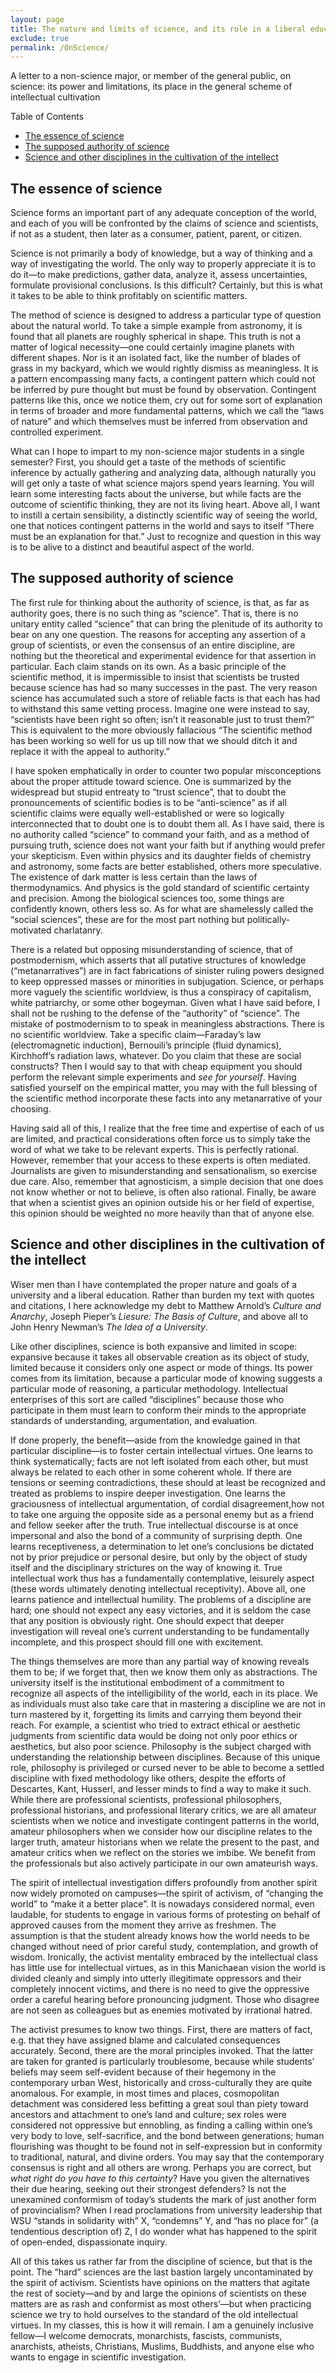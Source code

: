 ```yaml
---
layout: page
title: The nature and limits of science, and its role in a liberal education
exclude: true
permalink: /OnScience/
---
```


A letter to a non-science major, or member of the general public, on
science:  its power and limitations, its place in the general scheme
of intellectual cultivation

Table of Contents
- [The essence of science](#the-essence-of-science)
- [The supposed authority of science](#the-supposed-authority-of-science)
- [Science and other disciplines in the cultivation of the intellect](#science-and-other-disciplines-in-the-cultivation-of-the-intellect)

## The essence of science

Science forms an important part of any adequate conception of the
world, and each of you will be confronted by the claims of science and
scientists, if not as a student, then later as a consumer, patient,
parent, or citizen.

Science is not primarily a body of knowledge, but a way of thinking
and a way of investigating the world.  The only way to properly
appreciate it is to do it—to make predictions, gather data, analyze
it, assess uncertainties, formulate provisional conclusions.  Is this
difficult?  Certainly, but this is what it takes to be able to think
profitably on scientific matters.

The method of science is designed to address a particular type of
question about the natural world.  To take a simple example from
astronomy, it is found that all planets are roughly spherical in
shape.  This truth is not a matter of logical necessity—one could
certainly imagine planets with different shapes.  Nor is it an
isolated fact, like the number of blades of grass in my backyard,
which we would rightly dismiss as meaningless.  It is a pattern
encompassing many facts, a contingent pattern which could not be
inferred by pure thought but must be found by observation.  Contingent
patterns like this, once we notice them, cry out for some sort of
explanation in terms of broader and more fundamental patterns, which
we call the “laws of nature” and which themselves must be inferred
from observation and controlled experiment.

What can I hope to impart to my non-science major students in a single
semester?  First, you should get a taste of the methods of scientific
inference by actually gathering and analyzing data, although naturally
you will get only a taste of what science majors spend years learning.
You will learn some interesting facts about the universe, but while
facts are the outcome of scientific thinking, they are not its living
heart.  Above all, I want to instill a certain sensibility, a
distinctly scientific way of seeing the world, one that notices
contingent patterns in the world and says to itself “There must be an
explanation for that.”  Just to recognize and question in this way is
to be alive to a distinct and beautiful aspect of the world.

## The supposed authority of science

The first rule for thinking about the authority of science, is that,
as far as authority goes, there is no such thing as “science”.  That
is, there is no unitary entity called “science” that can bring the
plenitude of its authority to bear on any one question.  The reasons
for accepting any assertion of a group of scientists, or even the
consensus of an entire discipline, are nothing but the theoretical and
experimental evidence for that assertion in particular.  Each claim
stands on its own.  As a basic principle of the scientific method, it
is impermissible to insist that scientists be trusted because science
has had so many successes in the past.  The very reason science has
accumulated such a store of reliable facts is that each has had to
withstand this same vetting process.  Imagine one were instead to say,
“scientists have been right so often; isn’t it reasonable just to
trust them?”  This is equivalent to the more obviously fallacious “The
scientific method has been working so well for us up till now that we
should ditch it and replace it with the appeal to authority.”

I have spoken emphatically in order to counter two popular
misconceptions about the proper attitude toward science.  One is
summarized by the widespread but stupid entreaty to “trust science”,
that to doubt the pronouncements of scientific bodies is to be
“anti-science” as if all scientific claims were equally
well-established or were so logically interconnected that to doubt one
is to doubt them all.  As I have said, there is no authority called
“science” to command your faith, and as a method of pursuing truth,
science does not want your faith but if anything would prefer your skepticism.
Even within physics and its
daughter fields of chemistry and astronomy, some facts are better
established, others more speculative.  The existence of dark matter is
less certain than the laws of thermodynamics.  And physics is the gold
standard of scientific certainty and precision.  Among the biological
sciences too, some things are confidently known, others less so.  As
for what are shamelessly called the “social sciences”, these are for
the most part nothing but politically-motivated charlatanry.

There is a related but opposing misunderstanding of science, that of
postmodernism, which asserts that all putative structures of knowledge
(“metanarratives”) are in fact fabrications of sinister ruling powers
designed to keep oppressed masses or minorities in subjugation.
Science, or perhaps more vaguely the scientific worldview, is thus a
conspiracy of capitalism, white patriarchy, or some other bogeyman.
Given what I have said before, I shall not be rushing to the defense
of the “authority” of “science”.  The mistake of postmodernism to to
speak in meaningless abstractions.  There is no scientific worldview.
Take a specific claim—Faraday’s law (electromagnetic induction),
Bernouili’s principle (fluid dynamics), Kirchhoff’s radiation laws,
whatever.  Do you claim that these are social constructs?  Then I
would say to that with cheap equipment you should perform the relevant
simple experiments and *see for yourself*.  Having satisfied yourself on
the empirical matter, you may with the full blessing of the scientific
method incorporate these facts into any metanarrative of your
choosing.

Having said all of this, I realize that the free time and expertise of
each of us are limited, and practical considerations often force us to
simply take the word of what we take to be relevant experts.  This is
perfectly rational.  However, remember that your access to these
experts is often mediated.  Journalists are given to misunderstanding
and sensationalism, so exercise due care.  Also, remember that
agnosticism, a simple decision that one does not know whether or not
to believe, is often also rational.  Finally, be aware that when a
scientist gives an opinion outside his or her field of expertise, this
opinion should be weighted no more heavily than that of anyone else.

## Science and other disciplines in the cultivation of the intellect

Wiser men than I have contemplated the proper nature and goals of a
university and a liberal education.  Rather than burden my text with
quotes and citations, I here acknowledge my debt to Matthew Arnold’s
*Culture and Anarchy*, Joseph Pieper’s *Liesure: The Basis of
Culture*, and above all to John Henry Newman’s *The Idea of a
University*.

Like other disciplines, science is both expansive and limited in
scope:  expansive because it takes all observable creation as its
object of study, limited because it considers only one aspect or mode of
things.  Its power comes from its limitation, because a particular
mode of knowing suggests a particular mode of reasoning, a particular
methodology.  Intellectual enterprises of this sort are called
“disciplines” because those who participate in them must learn to
conform their minds to the appropriate standards of understanding,
argumentation, and evaluation.

If done properly, the benefit—aside from the knowledge gained in that
particular discipline—is to foster certain intellectual virtues.  One
learns to think systematically; facts are not left isolated from each
other, but must always be related to each other in some coherent
whole.  If there are tensions or seeming contradictions, these should
at least be recognized and treated as problems to inspire deeper
investigation.  One learns the graciousness of intellectual
argumentation, of cordial disagreement,how not to take one arguing the
opposite side as a personal enemy but as a friend and fellow seeker
after the truth.  True intellectual discourse is at once impersonal
and also the bond of a community of surprising depth.  One learns
receptiveness, a determination to let one’s conclusions be dictated
not by prior prejudice or personal desire, but only by the object of
study itself and the disciplinary strictures on the way of knowing it.
True intellectual work thus has a fundamentally contemplative,
leisurely aspect (these words ultimately denoting intellectual
receptivity).  Above all, one learns patience and intellectual
humility.  The problems of a discipline are hard; one should not
expect any easy victories, and it is seldom the case that any position
is obviously right.  One should expect that deeper investigation will
reveal one’s current understanding to be fundamentally incomplete, and
this prospect should fill one with excitement.

The things themselves are more than any partial way of knowing reveals
them to be; if we forget that, then we know them only as abstractions.
The university itself is the institutional embodiment of a commitment
to recognize all aspects of the intelligibility of the world, each in
its place.  We as individuals must also take care that in mastering a
discipline we are not in turn mastered by it, forgetting its limits
and carrying them beyond their reach.  For example, a scientist who
tried to extract ethical or aesthetic judgments from scientific data
would be doing not only poor ethics or aesthetics, but also poor
science.  Philosophy is the subject charged with understanding the
relationship between disciplines.  Because of this unique role,
philosophy is privileged or cursed never to be able to become a
settled discipline with fixed methodology like others, despite the
efforts of Descartes, Kant, Husserl, and lesser minds to find a way
to make it such.  While there are professional scientists, professional
philosophers, professional historians, and professional literary
critics, we are all amateur scientists when we notice and investigate
contingent patterns in the world, amateur philosophers when we
consider how our discipline relates to the larger truth, amateur
historians when we relate the present to the past, and amateur critics
when we reflect on the stories we imbibe.  We benefit from the
professionals but also actively participate in our own amateurish
ways.

The spirit of intellectual investigation differs profoundly from
another spirit now widely promoted on campuses—the spirit of activism,
of “changing the world” to “make it a better place”.  It is nowadays
considered normal, even laudable, for students to engage in various
forms of protesting on behalf of approved causes from the moment they
arrive as freshmen.  The assumption is that the student already knows
how the world needs to be changed without need of prior careful study,
contemplation, and growth of wisdom.  Ironically, the activist
mentality embraced by the intellectual class has little use for
intellectual virtues, as in this Manichaean vision the world is
divided cleanly and simply into utterly illegitimate oppressors and
their completely innocent victims, and there is no need to give the
oppressive order a careful hearing before pronouncing judgment.  Those
who disagree are not seen as colleagues but as enemies motivated by
irrational hatred.

The activist presumes to know two things.  First, there are matters of
fact, e.g. that they have assigned blame and calculated consequences
accurately.  Second, there are the moral principles invoked.  That the
latter are taken for granted is particularly troublesome, because
while students’ beliefs may seem self-evident because of their
hegemony in the contemporary urban West, historically and
cross-culturally they are quite anomalous.   For example, in most
times and places, cosmopolitan detachment was considered less
befitting a great soul than piety toward ancestors and attachment to
one’s land and culture; sex roles were considered not oppressive but
ennobling, as finding a calling within one’s very body to love,
self-sacrifice, and the bond between generations; human flourishing
was thought to be found not in self-expression but in conformity to
traditional, natural, and divine orders.  You may say that the
contemporary consensus is right and all others are wrong.  Perhaps you
are correct, but *what right do you have to this certainty*?  Have you
given the alternatives their due hearing, seeking out their strongest
defenders?  Is not the unexamined conformism of today’s students the
mark of just another form of provincialism?  When I read proclamations
from university leadership that WSU “stands in solidarity with” X,
“condemns” Y, and “has no place for” (a tendentious description of) Z, I
do wonder what has happened to the spirit of open-ended, dispassionate
inquiry.

All of this takes us rather far from the discipline of science, but
that is the point.  The “hard” sciences are the last bastion largely
uncontaminated by the spirit of activism.  Scientists have opinions on
the matters that agitate the rest of society—and by and large the
opinions of scientists on these matters are as rash and conformist
as most others’—but when practicing science we try to hold
ourselves to the standard of the old intellectual virtues.  In my
classes, this is how it will remain.  I am a genuinely inclusive
fellow—I welcome democrats, monarchists, fascists, communists,
anarchists, atheists, Christians, Muslims, Buddhists, and anyone else
who wants to engage in scientific investigation.